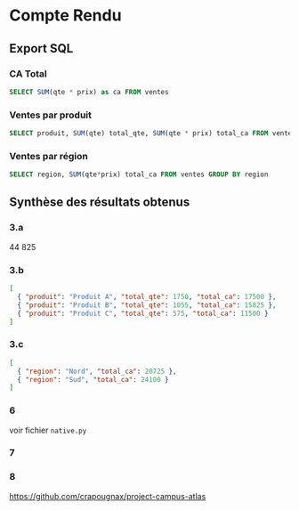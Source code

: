 # Compte Rendu


## Export SQL

### CA Total

```sql
SELECT SUM(qte * prix) as ca FROM ventes
```

### Ventes par produit

```sql
SELECT produit, SUM(qte) total_qte, SUM(qte * prix) total_ca FROM ventes GROUP BY produit
```

### Ventes par région

```sql
SELECT region, SUM(qte*prix) total_ca FROM ventes GROUP BY region
```

## Synthèse des résultats obtenus

### 3.a

44 825 

### 3.b

```json
[
  { "produit": "Produit A", "total_qte": 1750, "total_ca": 17500 },
  { "produit": "Produit B", "total_qte": 1055, "total_ca": 15825 },
  { "produit": "Produit C", "total_qte": 575, "total_ca": 11500 }
]
```

### 3.c

```json
[
  { "region": "Nord", "total_ca": 20725 },
  { "region": "Sud", "total_ca": 24100 }
]
```

### 6

voir fichier `native.py`

### 7

### 8

https://github.com/crapougnax/project-campus-atlas
